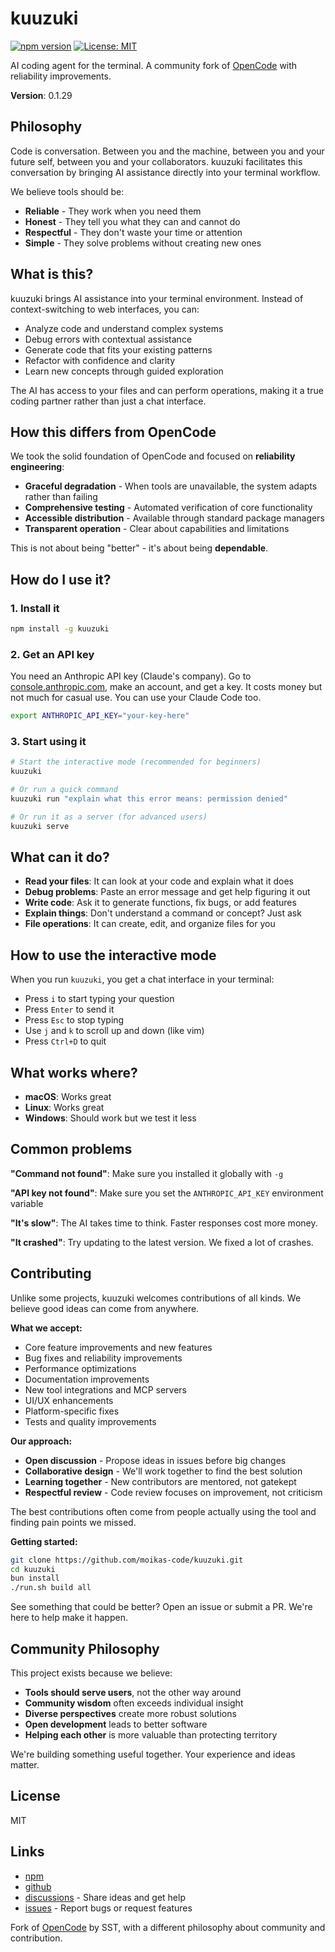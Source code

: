 # kuuzuki

[![npm version](https://img.shields.io/npm/v/kuuzuki.svg)](https://www.npmjs.com/package/kuuzuki)
[![License: MIT](https://img.shields.io/badge/License-MIT-yellow.svg)](https://opensource.org/licenses/MIT)

AI coding agent for the terminal. A community fork of [OpenCode](https://github.com/sst/opencode) with reliability improvements.

**Version**: 0.1.29

## Philosophy

Code is conversation. Between you and the machine, between you and your future self, between you and your collaborators. kuuzuki facilitates this conversation by bringing AI assistance directly into your terminal workflow.

We believe tools should be:

- **Reliable** - They work when you need them
- **Honest** - They tell you what they can and cannot do
- **Respectful** - They don't waste your time or attention
- **Simple** - They solve problems without creating new ones

## What is this?

kuuzuki brings AI assistance into your terminal environment. Instead of context-switching to web interfaces, you can:

- Analyze code and understand complex systems
- Debug errors with contextual assistance
- Generate code that fits your existing patterns
- Refactor with confidence and clarity
- Learn new concepts through guided exploration

The AI has access to your files and can perform operations, making it a true coding partner rather than just a chat interface.

## How this differs from OpenCode

We took the solid foundation of OpenCode and focused on **reliability engineering**:

- **Graceful degradation** - When tools are unavailable, the system adapts rather than failing
- **Comprehensive testing** - Automated verification of core functionality
- **Accessible distribution** - Available through standard package managers
- **Transparent operation** - Clear about capabilities and limitations

This is not about being "better" - it's about being **dependable**.

## How do I use it?

### 1. Install it

```bash
npm install -g kuuzuki
```

### 2. Get an API key

You need an Anthropic API key (Claude's company). Go to [console.anthropic.com](https://console.anthropic.com), make an account, and get a key. It costs money but not much for casual use. You can use your Claude Code too.

```bash
export ANTHROPIC_API_KEY="your-key-here"
```

### 3. Start using it

```bash
# Start the interactive mode (recommended for beginners)
kuuzuki

# Or run a quick command
kuuzuki run "explain what this error means: permission denied"

# Or run it as a server (for advanced users)
kuuzuki serve
```

## What can it do?

- **Read your files**: It can look at your code and explain what it does
- **Debug problems**: Paste an error message and get help figuring it out
- **Write code**: Ask it to generate functions, fix bugs, or add features
- **Explain things**: Don't understand a command or concept? Just ask
- **File operations**: It can create, edit, and organize files for you

## How to use the interactive mode

When you run `kuuzuki`, you get a chat interface in your terminal:

- Press `i` to start typing your question
- Press `Enter` to send it
- Press `Esc` to stop typing
- Use `j` and `k` to scroll up and down (like vim)
- Press `Ctrl+D` to quit

## What works where?

- **macOS**: Works great
- **Linux**: Works great
- **Windows**: Should work but we test it less

## Common problems

**"Command not found"**: Make sure you installed it globally with `-g`

**"API key not found"**: Make sure you set the `ANTHROPIC_API_KEY` environment variable

**"It's slow"**: The AI takes time to think. Faster responses cost more money.

**"It crashed"**: Try updating to the latest version. We fixed a lot of crashes.

## Contributing

Unlike some projects, kuuzuki welcomes contributions of all kinds. We believe good ideas can come from anywhere.

**What we accept:**

- Core feature improvements and new features
- Bug fixes and reliability improvements
- Performance optimizations
- Documentation improvements
- New tool integrations and MCP servers
- UI/UX enhancements
- Platform-specific fixes
- Tests and quality improvements

**Our approach:**

- **Open discussion** - Propose ideas in issues before big changes
- **Collaborative design** - We'll work together to find the best solution
- **Learning together** - New contributors are mentored, not gatekept
- **Respectful review** - Code review focuses on improvement, not criticism

The best contributions often come from people actually using the tool and finding pain points we missed.

**Getting started:**

```bash
git clone https://github.com/moikas-code/kuuzuki.git
cd kuuzuki
bun install
./run.sh build all
```

See something that could be better? Open an issue or submit a PR. We're here to help make it happen.

## Community Philosophy

This project exists because we believe:

- **Tools should serve users**, not the other way around
- **Community wisdom** often exceeds individual insight
- **Diverse perspectives** create more robust solutions
- **Open development** leads to better software
- **Helping each other** is more valuable than protecting territory

We're building something useful together. Your experience and ideas matter.

## License

MIT

## Links

- [npm](https://www.npmjs.com/package/kuuzuki)
- [github](https://github.com/moikas-code/kuuzuki)
- [discussions](https://github.com/moikas-code/kuuzuki/discussions) - Share ideas and get help
- [issues](https://github.com/moikas-code/kuuzuki/issues) - Report bugs or request features

Fork of [OpenCode](https://github.com/sst/opencode) by SST, with a different philosophy about community and contribution.
